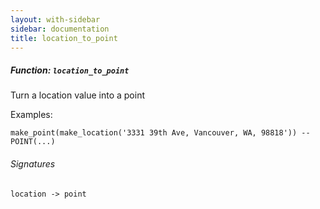 ```yaml
---
layout: with-sidebar
sidebar: documentation
title: location_to_point
---
```


##### Function: `location_to_point`
Turn a location value into a point

  Examples:

    make_point(make_location('3331 39th Ave, Vancouver, WA, 98818')) -- POINT(...)

###### Signatures
    location -> point

